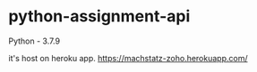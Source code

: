# python-assignment-api

Python - 3.7.9

it's host on heroku app. https://machstatz-zoho.herokuapp.com/
